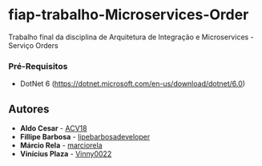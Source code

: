 # fiap-trabalho-Microservices-Order

Trabalho final da disciplina de Arquitetura de Integração e Microservices - Serviço Orders

### Pré-Requisitos

* DotNet 6 (https://dotnet.microsoft.com/en-us/download/dotnet/6.0)

## Autores

* **Aldo Cesar** - [ACV18](https://github.com/ACV18)
* **Fillipe Barbosa** - [lipebarbosadeveloper](https://github.com/lipebarbosadeveloper)
* **Márcio Rela** - [marciorela](https://github.com/marciorela)
* **Vinícius Plaza** - [Vinny0022](https://github.com/Vinny0022)
